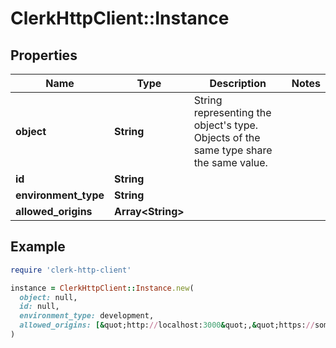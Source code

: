 # ClerkHttpClient::Instance

## Properties

| Name | Type | Description | Notes |
| ---- | ---- | ----------- | ----- |
| **object** | **String** | String representing the object&#39;s type. Objects of the same type share the same value. |  |
| **id** | **String** |  |  |
| **environment_type** | **String** |  |  |
| **allowed_origins** | **Array&lt;String&gt;** |  |  |

## Example

```ruby
require 'clerk-http-client'

instance = ClerkHttpClient::Instance.new(
  object: null,
  id: null,
  environment_type: development,
  allowed_origins: [&quot;http://localhost:3000&quot;,&quot;https://some-domain&quot;]
)
```

